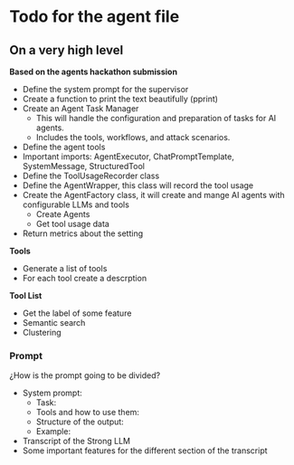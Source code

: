 # Todo for the agent file


## On a very high level


**Based on the agents hackathon submission**


- Define the system prompt for the supervisor
- Create a function to print the text beautifully (pprint)
- Create an Agent Task Manager
    - This will handle the configuration and preparation of tasks for AI agents.
    - Includes the tools, workflows, and attack scenarios. 
- Define the agent tools 
- Important imports: AgentExecutor, ChatPromptTemplate, SystemMessage, StructuredTool
- Define the ToolUsageRecorder class
- Define the AgentWrapper, this class will record the tool usage 
- Create the AgentFactory class, it will create and mange AI agents with configurable LLMs and tools 
    - Create Agents
    - Get tool usage data
- Return metrics about the setting


**Tools**
- Generate a list of tools
- For each tool create a descrption




**Tool List**
- Get the label of some feature
- Semantic search
- Clustering

### Prompt



¿How is the prompt going to be divided?

- System prompt:
    - Task:
    - Tools and how to use them:
    - Structure of the output:
    - Example:
- Transcript of the Strong LLM
- Some important features for the different section of the transcript




